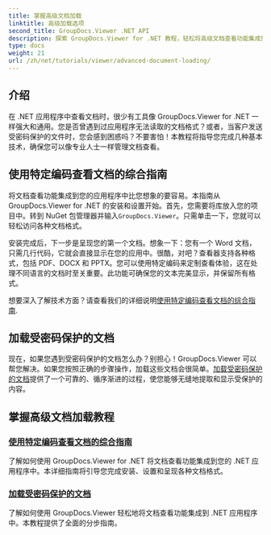 ```yaml
---
title: 掌握高级文档加载
linktitle: 高级加载选项
second_title: GroupDocs.Viewer .NET API
description: 探索 GroupDocs.Viewer for .NET 教程，轻松将高级文档查看功能集成到您的应用程序中。
type: docs
weight: 21
url: /zh/net/tutorials/viewer/advanced-document-loading/
---
```

## 介绍

在 .NET 应用程序中查看文档时，很少有工具像 GroupDocs.Viewer for .NET 一样强大和通用。您是否曾遇到过应用程序无法读取的文档格式？或者，当客户发送受密码保护的文件时，您会感到困惑吗？不要害怕！本教程将指导您完成几种基本技术，确保您可以像专业人士一样管理文档查看。

## 使用特定编码查看文档的综合指南

将文档查看功能集成到您的应用程序中比您想象的要容易。本指南从 GroupDocs.Viewer for .NET 的安装和设置开始。首先，您需要将库放入您的项目中。转到 NuGet 包管理器并输入`GroupDocs.Viewer`。只需单击一下，您就可以轻松访问各种文档格式。

安装完成后，下一步是呈现您的第一个文档。想象一下：您有一个 Word 文档，只需几行代码，它就会直接显示在您的应用中。很酷，对吧？查看器支持各种格式，包括 PDF、DOCX 和 PPTX。您可以使用特定编码来定制查看体验，这在处理不同语言的文档时至关重要。此功能可确保您的文本完美显示，并保留所有格式。

想要深入了解技术方面？请查看我们的详细说明[使用特定编码查看文档的综合指南](./document-viewing-with-specific-encoding/).

## 加载受密码保护的文档

现在，如果您遇到受密码保护的文档怎么办？别担心！GroupDocs.Viewer 可以帮您解决。如果您按照正确的步骤操作，加载这些文档会很简单。[加载受密码保护的文档](./loading-password-protected-document/)提供了一个可靠的、循序渐进的过程，使您能够无缝地提取和显示受保护的内容。

## 掌握高级文档加载教程
### [使用特定编码查看文档的综合指南](./document-viewing-with-specific-encoding/)
了解如何使用 GroupDocs.Viewer for .NET 将文档查看功能集成到您的 .NET 应用程序中。本详细指南将引导您完成安装、设置和呈现各种文档格式。
### [加载受密码保护的文档](./loading-password-protected-document/)
了解如何使用 GroupDocs.Viewer 轻松地将文档查看功能集成到 .NET 应用程序中。本教程提供了全面的分步指南。